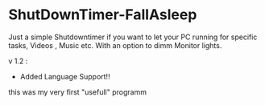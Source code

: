 # ShutDownTimer-FallAsleep

Just a simple Shutdowntimer if you want to let your PC running for specific tasks, Videos , Music etc. With an option to dimm Monitor lights.


v 1.2 : 
- Added Language Support!!




this was my very first "usefull" programm
